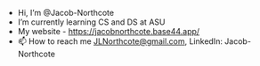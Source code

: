 -  Hi, I’m @Jacob-Northcote
-  I’m currently learning CS and DS at ASU
-  My website - https://jacobnorthcote.base44.app/
- 📫 How to reach me JLNorthcote@gmail.com, LinkedIn: Jacob-Northcote

<!---
I am a highly motivated and goal-oriented individual currently studying Computer Science at ASU. 
My passion lies in programming, business, and engineering, and I possess a strong drive to learn and adapt quickly. 
My ultimate aspiration is to become a successful entrepreneur,
but for now, I am focused on broadening my horizons and acquiring diverse skills and knowledge.
I am determined to make a meaningful and lasting impact on the world by combining my passion for technology and business acumen.
--->
